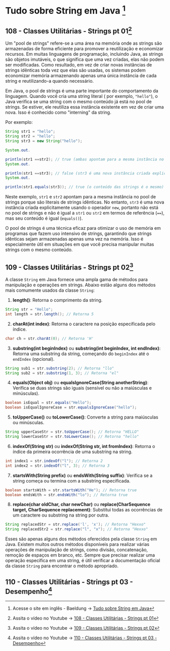 # Tudo sobre String em Java [^01]

[^01]: Acesse o site em inglês - Baeldung -> [Tudo sobre String em Java](https://www.baeldung.com/java-string)

## 108 - Classes Utilitárias - Strings pt 01[^02]

[^02]: Assita o vídeo no Youtube -> [108 - Classes Utilitárias - Strings pt 01](https://abre.ai/iK2w)

Um "pool de strings" refere-se a uma área na memória onde as strings são armazenadas de forma eficiente para promover a
reutilização e economizar recursos. Em muitas linguagens de programação, incluindo Java, as strings são objetos
imutáveis, o que significa que uma vez criadas, elas não podem ser modificadas. Como resultado, em vez de criar novas
instâncias de strings idênticas toda vez que elas são usadas, os sistemas podem economizar memória armazenando apenas
uma única instância de cada string e reutilizando-a quando necessário.

Em Java, o pool de strings é uma parte importante do comportamento da linguagem. Quando você cria uma string literal (
por exemplo, `"hello"`), o Java verifica se uma string com o mesmo conteúdo já está no pool de strings. Se estiver, ele
reutiliza essa instância existente em vez de criar uma nova. Isso é conhecido como "interning" da string.

Por exemplo:

```java
String str1 = "hello";
String str2 = "hello";
String str3 = new String("hello");

System.out.

println(str1 ==str2); // true (ambas apontam para a mesma instância no pool de strings)
System.out.

println(str1 ==str3); // false (str3 é uma nova instância criada explicitamente)
System.out.

println(str1.equals(str3)); // true (o conteúdo das strings é o mesmo)
```

Neste exemplo, `str1` e `str2` apontam para a mesma instância no pool de strings porque são literais de strings
idênticas. No entanto, `str3` é uma nova instância criada explicitamente usando o operador `new`, portanto não está no
pool de strings e não é igual a `str1` ou `str2` em termos de referência (`==`), mas seu conteúdo é igual (`equals()`).

O pool de strings é uma técnica eficaz para otimizar o uso de memória em programas que fazem uso intensivo de strings,
garantindo que strings idênticas sejam armazenadas apenas uma vez na memória. Isso é especialmente útil em situações em
que você precisa manipular muitas strings com o mesmo conteúdo.

## 109 - Classes Utilitárias - Strings pt 02[^03]

[^03]: Assita o vídeo no Youtube -> [109 - Classes Utilitárias - Strings pt 02](https://abre.ai/iK5L)

A classe `String` em Java fornece uma ampla gama de métodos para manipulação e operações em strings. Abaixo estão alguns
dos métodos mais comumente usados da classe `String`:

1. **length()**: Retorna o comprimento da string.

```java
String str = "Hello";
int length = str.length(); // Retorna 5
```

2. **charAt(int index)**: Retorna o caractere na posição especificada pelo índice.

```java
char ch = str.charAt(0); // Retorna 'H'
```

3. **substring(int beginIndex)** ou **substring(int beginIndex, int endIndex)**: Retorna uma substring da string,
   começando do `beginIndex` até o `endIndex` (opcional).

```java
String sub1 = str.substring(2); // Retorna "llo"
String sub2 = str.substring(1, 3); // Retorna "el"
```

4. **equals(Object obj)** ou **equalsIgnoreCase(String anotherString)**: Verifica se duas strings são iguais (sensível
   ou não a maiúsculas e minúsculas).

```java
boolean isEqual = str.equals("Hello");
boolean isEqualIgnoreCase = str.equalsIgnoreCase("hello");
```

5. **toUpperCase()** ou **toLowerCase()**: Converte a string para maiúsculas ou minúsculas.

```java
String upperCaseStr = str.toUpperCase(); // Retorna "HELLO"
String lowerCaseStr = str.toLowerCase(); // Retorna "hello"
```

6. **indexOf(String str)** ou **indexOf(String str, int fromIndex)**: Retorna o índice da primeira ocorrência de uma
   substring na string.

```java
int index1 = str.indexOf("l"); // Retorna 2
int index2 = str.indexOf("l", 3); // Retorna 3
```

7. **startsWith(String prefix)** ou **endsWith(String suffix)**: Verifica se a string começa ou termina com a substring
   especificada.

```java
boolean startsWith = str.startsWith("He"); // Retorna true
boolean endsWith = str.endsWith("lo"); // Retorna true
```

8. **replace(char oldChar, char newChar)** ou **replace(CharSequence target, CharSequence replacement)**: Substitui
   todas as ocorrências de um caractere ou substring na string por outra.

```java
String replacedStr = str.replace('l', 'x'); // Retorna "Hexxo"
String replacedStr2 = str.replace("l", "x"); // Retorna "Hexxo"
```

Esses são apenas alguns dos métodos oferecidos pela classe `String` em Java. Existem muitos outros métodos disponíveis
para realizar várias operações de manipulação de strings, como divisão, concatenação, remoção de espaços em branco, etc.
Sempre que precisar realizar uma operação específica em uma string, é útil verificar a documentação oficial da
classe `String` para encontrar o método apropriado.


## 110 - Classes Utilitárias - Strings pt 03 - Desempenho[^04]

[^04]: Assita o vídeo no Youtube -> [110 - Classes Utilitárias - Strings pt 03 - Desempenho](https://abre.ai/iK6t)
